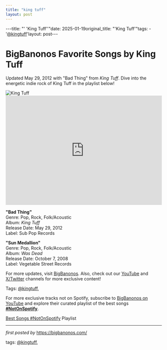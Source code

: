 ```yaml
---
title: "king tuff"
layout: post
---
```

---title: "' 'King Tuff''"date: 2025-01-19original_title: "'King Tuff'"tags:  - '[@kingtuff](/tags/kingtuff/)'layout: post---<!-- Title of the Post --><h1 >BigBanonos Favorite Songs by King Tuff</h1> <!-- Introductory Text --><p >Updated May 29, 2012 with "Bad Thing" from <em>King Tuff</em>. Dive into the energetic indie rock of King Tuff in the playlist below!</p> <!-- Featured Image --><div > <img src="https://i.scdn.co/image/ab67616d0000b2731266e22c412047bc5ba5e171" alt="King Tuff" /></div> <!-- Spotify Embed --><div > <iframe src="https://open.spotify.com/embed/playlist/1QJcwdMLhM1A8cGdeLlf8i?utm_source=generator" width="100%" height="352" frameborder="0" allowfullscreen="" allow="autoplay; clipboard-write; encrypted-media; fullscreen; picture-in-picture" loading="lazy"></iframe></div> <!-- Song Information --><div > <p><strong>"Bad Thing"</strong><br> Genre: Pop, Rock, Folk/Acoustic<br> Album: <em>King Tuff</em><br> Release Date: May 29, 2012<br> Label: Sub Pop Records</p> <p><strong>"Sun Medallion"</strong><br> Genre: Pop, Rock, Folk/Acoustic<br> Album: <em>Was Dead</em><br> Release Date: October 7, 2008<br> Label: Vegetable Street Records</p></div> <!-- Footer Links --><div > <p>For more updates, visit <a href="https://bigbanonos.com/" target="_blank">BigBanonos</a>. Also, check out our <a href="https://www.youtube.com/[@BigBanonos](/tags/BigBanonos/)" target="_blank">YouTube</a> and <a href="https://x.com/bigbanonos" target="_blank">X/Twitter</a> channels for more exclusive content!</p></div> <!-- Tags --><p >Tags: [@kingtuff](/tags/kingtuff/),</p><!--Subscribe and Playlist Links--><div>    <p>For more exclusive tracks not on Spotify, subscribe to <a href="https://www.youtube.com/[@BigBanonos](/tags/BigBanonos/)" target="_blank">BigBanonos on YouTube</a> and explore their curated playlist of the best songs <strong>[#NotOnSpotify](/tags/NotOnSpotify/)</strong>.</p>    <p><a href="https://www.youtube.com/playlist?list=PLtuNtuTatqI0kFahUCbtbfenC_ET5O_tr" target="_blank">Best Songs [#NotOnSpotify](/tags/NotOnSpotify/) Playlist<br /></a></p></div><hr /><p><em>first posted by</em> <a href="https://bigbanonos.com/" rel="noopener" target="_new">https://bigbanonos.com/</a></p><p>tags: [@kingtuff](/tags/kingtuff/),</p>